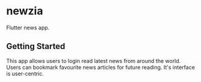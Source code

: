 # newzia

Flutter news app.

## Getting Started

This app allows users to login read latest news from around the world.
Users can bookmark favourite news articles for future reading. It's interface is user-centric. 